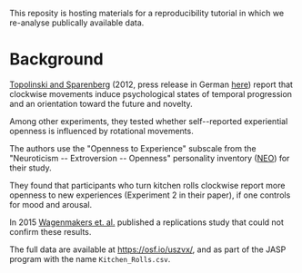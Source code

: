 This reposity is hosting materials for a reproducibility tutorial in which we re-analyse
publically available data.

# Background

[Topolinski and Sparenberg](ttp://dx.doi.org/10.1177/1948550611419266) (2012, press
release in German [here](https://www.uni-wuerzburg.de/sonstiges/meldungen/single/artikel/wer-mit-de/)) 
report that 
clockwise movements induce psychological states of temporal 
progression and an orientation toward the future and novelty.

Among other experiments, they tested whether self--reported experiential 
openness is influenced by rotational movements.

The authors use the "Openness to Experience" subscale from the
"Neuroticism -- Extroversion -- Openness" personality inventory ([NEO](https://en.wikipedia.org/wiki/Revised_NEO_Personality_Inventory#Personality_dimensions))
for their study. 

They found that participants who turn kitchen rolls clockwise 
report more openness to new experiences (Experiment 2 in their paper),
if one controls for mood and arousal.  

In 2015 [Wagenmakers et. al.](http://dx.doi.org/10.3389/fpsyg.2015.00494) 
published a replications study that could not
confirm these results.

The full data are available at <https://osf.io/uszvx/>, and as part of the JASP 
program with the name `Kitchen_Rolls.csv`. 
